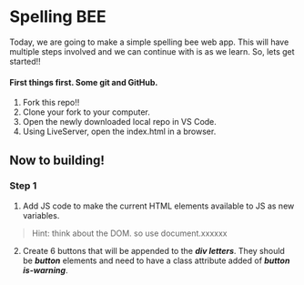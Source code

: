 # Spelling BEE

Today, we are going to make a simple spelling bee web app.  This will have multiple steps involved and we can continue with is as we learn.  So, lets get started!!

#### First things first. Some git and GitHub.
 1. Fork this repo!!
 2. Clone your fork to your computer.
 3. Open the newly downloaded local repo in VS Code.
 4. Using LiveServer, open the index.html in a browser.

 ## Now to building!

### Step 1

 1. Add JS code to make the current HTML elements available to JS as new variables.
> Hint: think about the DOM.  so use document.xxxxxx

 2. Create 6 buttons that will be appended to the ***div letters***.  They should be ***button*** elements and need to have a class attribute added of ***button is-warning***.


